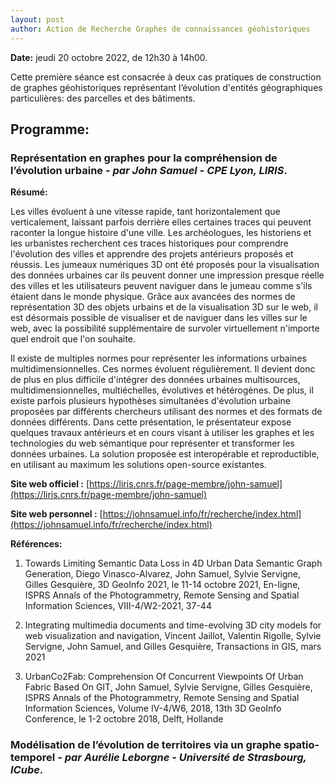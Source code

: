 ```yaml
---
layout: post
author: Action de Recherche Graphes de connaissances géohistoriques
---
```


**Date:** jeudi 20 octobre 2022, de 12h30 à 14h00. 

Cette première séance est consacrée à deux cas pratiques de construction de graphes géohistoriques représentant l’évolution d'entités géographiques particulières: des parcelles et des bâtiments. 

## Programme:

### Représentation en graphes pour la compréhension de l’évolution urbaine - *par John Samuel - CPE Lyon, LIRIS*.

**Résumé:**

Les villes évoluent à une vitesse rapide, tant horizontalement que verticalement, laissant parfois derrière elles certaines traces qui peuvent raconter la longue histoire d'une ville. Les archéologues, les historiens et les urbanistes recherchent ces traces historiques pour comprendre l'évolution des villes et apprendre des projets antérieurs proposés et réussis. Les jumeaux numériques 3D ont été proposés pour la visualisation des données urbaines car ils peuvent donner une impression presque réelle des villes et les utilisateurs peuvent naviguer dans le jumeau comme s'ils étaient dans le monde physique. Grâce aux avancées des normes de représentation 3D des objets urbains et de la visualisation 3D sur le web, il est désormais possible de visualiser et de naviguer dans les villes sur le web, avec la possibilité supplémentaire de survoler virtuellement n'importe quel endroit que l'on souhaite.

Il existe de multiples normes pour représenter les informations urbaines multidimensionnelles. Ces normes évoluent régulièrement. Il devient donc de plus en plus difficile d'intégrer des données urbaines multisources, multidimensionnelles, multiéchelles, évolutives et hétérogènes. De plus, il existe parfois plusieurs hypothèses simultanées d'évolution urbaine proposées par différents chercheurs utilisant des normes et des formats de données différents. Dans cette présentation, le présentateur expose quelques travaux antérieurs et en cours visant à utiliser les graphes et les technologies du web sémantique pour représenter et transformer les données urbaines. La solution proposée est interopérable et reproductible, en utilisant au maximum les solutions open-source existantes.

**Site web officiel :** [https://liris.cnrs.fr/page-membre/john-samuel](https://liris.cnrs.fr/page-membre/john-samuel)

**Site web personnel :** [https://johnsamuel.info/fr/recherche/index.html](https://johnsamuel.info/fr/recherche/index.html)

**Références:**

1. Towards Limiting Semantic Data Loss in 4D Urban Data Semantic Graph Generation, Diego Vinasco-Alvarez, John Samuel, Sylvie Servigne, Gilles Gesquière, 3D GeoInfo 2021, le 11-14 octobre 2021, En-ligne, ISPRS Annals of the Photogrammetry, Remote Sensing and Spatial Information Sciences, VIII-4/W2-2021, 37-44

2. Integrating multimedia documents and time-evolving 3D city models for web visualization and navigation, Vincent Jaillot, Valentin Rigolle, Sylvie Servigne, John Samuel, and Gilles Gesquière, Transactions in GIS, mars 2021

3. UrbanCo2Fab: Comprehension Of Concurrent Viewpoints Of Urban Fabric Based On GIT, John Samuel, Sylvie Servigne, Gilles Gesquière, ISPRS Annals of the Photogrammetry, Remote Sensing and Spatial Information Sciences, Volume IV-4/W6, 2018, 13th 3D GeoInfo Conference, le 1-2 octobre 2018, Delft, Hollande

### Modélisation de l’évolution de territoires via un graphe spatio-temporel - *par Aurélie Leborgne - Université de Strasbourg, ICube*.
